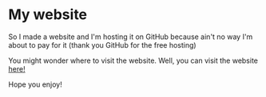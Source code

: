 # My website
So I made a website and I'm hosting it on GitHub because ain't no way I'm about to pay for it (thank you GitHub for the free hosting)

You might wonder where to visit the website. Well, you can visit the website [here!](https://humii5592.github.io/WS/)

Hope you enjoy!
